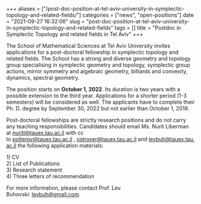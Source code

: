 +++
aliases = ["/post-doc-position-at-tel-aviv-university-in-symplectic-topology-and-related-fields/"]
categories = ["news", "open-positions"]
date = "2021-09-27 16:32:06"
slug = "post-doc-position-at-tel-aviv-university-in-symplectic-topology-and-related-fields"
tags = []
title = "Postdoc in Symplectic Topology and related fields in Tel Aviv"
+++

The School of Mathematical Sciences at Tel Aviv University invites
applications for a post-doctoral fellowship in symplectic topology and
related fields. The School has a strong and diverse geometry and
topology group specialising in symplectic geometry and topology,
symplectic group actions, mirror symmetry and algebraic geometry,
billiards and convexity, dynamics, spectral geometry. 

The position starts on **October 1, 2022**. Its duration is two years
with a possible extension to the third year. Applications for a shorter
period (1-3 semesters) will be considered as well. The applicants have
to complete their Ph. D. degree by September 30, 2022 but
not earlier than October 1, 2018.

Post-doctoral fellowships are strictly research positions and do not
carry any teaching responsibilities. Candidates should email Ms. Nurit
Liberman at [nuritl@tauex.tau.ac.il](nuritl@tauex.tau.ac.il) with cc
to [polterov@tauex.tau.ac.il](polterov@tauex.tau.ac.il) , [ostrover@tauex.tau.ac.il](ostrover@tauex.tau.ac.il) and [levbuh@tauex.tau.ac.il](levbuh@tauex.tau.ac.il) the
following application materials:

1\) CV  
2) List of Publications  
3) Research statement  
4) Three letters of recommendation

For more information, please contact Prof. Lev
Buhovski: [levbuh@gmail.com](levbuh@gmail.com).
